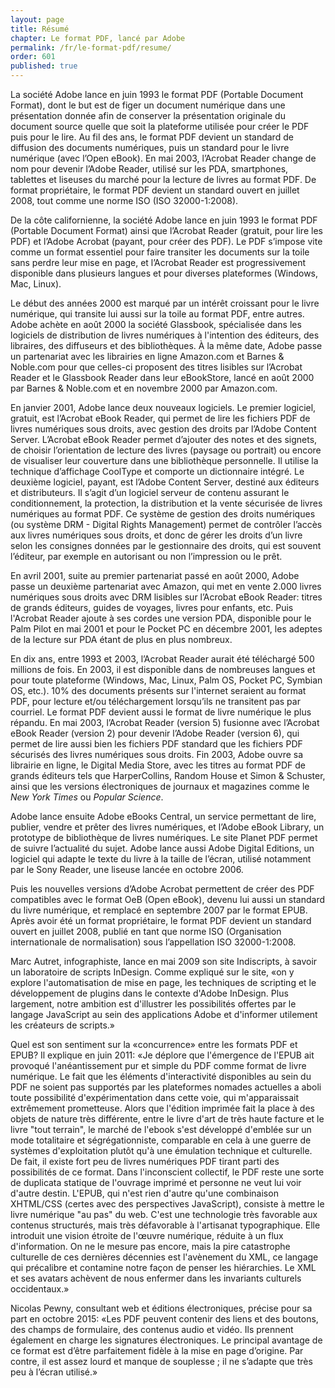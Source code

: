 ```yaml
---
layout: page
title: Résumé
chapter: Le format PDF, lancé par Adobe
permalink: /fr/le-format-pdf/resume/
order: 601
published: true
---
```

<p>La société Adobe lance en juin 1993 le format PDF (Portable Document Format), dont le but est de figer un document numérique dans une présentation donnée afin de conserver la présentation originale du document source quelle que soit la plateforme utilisée pour créer le PDF puis pour le lire. Au fil des ans, le format PDF devient un standard de diffusion des documents numériques, puis un standard pour le livre numérique (avec l’Open eBook). En mai 2003, l’Acrobat Reader change de nom pour devenir l’Adobe Reader, utilisé sur les PDA, smartphones, tablettes et liseuses du marché pour la lecture de livres au format PDF. De format propriétaire, le format PDF devient un standard ouvert en juillet 2008, tout comme une norme ISO (ISO 32000-1:2008).</p>


<p>De la côte californienne, la société Adobe lance en juin 1993 le format PDF (Portable Document Format) ainsi que l’Acrobat Reader (gratuit, pour lire les PDF) et l’Adobe Acrobat (payant, pour créer des PDF). Le PDF s’impose vite comme un format essentiel pour faire transiter les documents sur la toile sans perdre leur mise en page, et l’Acrobat Reader est progressivement disponible dans plusieurs langues et pour diverses plateformes (Windows, Mac, Linux).</p>

<p>Le début des années 2000 est marqué par un intérêt croissant pour le livre numérique, qui transite lui aussi sur la toile au format PDF, entre autres. Adobe achète en août 2000 la société Glassbook, spécialisée dans les logiciels de distribution de livres numériques à l'intention des éditeurs, des libraires, des diffuseurs et des bibliothèques. À la même date, Adobe passe un partenariat avec les librairies en ligne Amazon.com et Barnes &amp; Noble.com pour que celles-ci proposent des titres lisibles sur l’Acrobat Reader et le Glassbook Reader dans leur eBookStore, lancé en août 2000 par Barnes &amp; Noble.com et en novembre 2000 par Amazon.com.</p>

<p>En janvier 2001, Adobe lance deux nouveaux logiciels. Le premier logiciel, gratuit, est l’Acrobat eBook Reader, qui permet de lire les fichiers PDF de livres numériques sous droits, avec gestion des droits par l’Adobe Content Server. L’Acrobat eBook Reader permet d’ajouter des notes et des signets, de choisir l’orientation de lecture des livres (paysage ou portrait) ou encore de visualiser leur couverture dans une bibliothèque personnelle. Il utilise la technique d’affichage CoolType et comporte un dictionnaire intégré. Le deuxième logiciel, payant, est l’Adobe Content Server, destiné aux éditeurs et distributeurs. Il s’agit d’un logiciel serveur de contenu assurant le conditionnement, la protection, la distribution et la vente sécurisée de livres numériques au format PDF. Ce système de gestion des droits numériques (ou système DRM - Digital Rights Management) permet de contrôler l’accès aux livres numériques sous droits, et donc de gérer les droits d’un livre selon les consignes données par le gestionnaire des droits, qui est souvent l’éditeur, par exemple en autorisant ou non l’impression ou le prêt.</p>

<p>En avril 2001, suite au premier partenariat passé en août 2000, Adobe passe un deuxième partenariat avec Amazon, qui met en vente 2.000 livres numériques sous droits avec DRM lisibles sur l’Acrobat eBook Reader: titres de grands éditeurs, guides de voyages, livres pour enfants, etc. Puis l'Acrobat Reader ajoute à ses cordes une version PDA, disponible pour le Palm Pilot en mai 2001 et pour le Pocket PC en décembre 2001, les adeptes de la lecture sur PDA étant de plus en plus nombreux.</p>

<p>En dix ans, entre 1993 et 2003, l’Acrobat Reader aurait été téléchargé 500 millions de fois. En 2003, il est disponible dans de nombreuses langues et pour toute plateforme (Windows, Mac, Linux, Palm OS, Pocket PC, Symbian OS, etc.). 10% des documents présents sur l'internet seraient au format PDF, pour lecture et/ou téléchargement lorsqu’ils ne transitent pas par courriel. Le format PDF devient aussi le format de livre numérique le plus répandu. En mai 2003, l’Acrobat Reader (version 5) fusionne avec l’Acrobat eBook Reader (version 2) pour devenir l’Adobe Reader (version 6), qui permet de lire aussi bien les fichiers PDF standard que les fichiers PDF sécurisés des livres numériques sous droits. Fin 2003, Adobe ouvre sa librairie en ligne, le Digital Media Store, avec les titres au format PDF de grands éditeurs tels que HarperCollins, Random House et Simon &amp; Schuster, ainsi que les versions électroniques de journaux et magazines comme le <em>New York Times</em> ou <em>Popular Science</em>.</p>

<p>Adobe lance ensuite Adobe eBooks Central, un service permettant de lire, publier, vendre et prêter des livres numériques, et l’Adobe eBook Library, un prototype de bibliothèque de livres numériques. Le site Planet PDF permet de suivre l’actualité du sujet. Adobe lance aussi Adobe Digital Editions, un logiciel qui adapte le texte du livre à la taille de l’écran, utilisé notamment par le Sony Reader, une liseuse lancée en octobre 2006.</p>

<p>Puis les nouvelles versions d’Adobe Acrobat permettent de créer des PDF compatibles avec le format OeB (Open eBook), devenu lui aussi un standard du livre numérique, et remplacé en septembre 2007 par le format EPUB. Après avoir été un format propriétaire, le format PDF devient un standard ouvert en juillet 2008, publié en tant que norme ISO (Organisation internationale de normalisation) sous l’appellation ISO 32000-1:2008.</p>

<p>Marc Autret, infographiste, lance en mai 2009 son site Indiscripts, à savoir un laboratoire de scripts InDesign. Comme expliqué sur le site, «on y explore l'automatisation de mise en page, les techniques de scripting et le développement de plugins dans le contexte d'Adobe InDesign. Plus largement, notre ambition est d'illustrer les possibilités offertes par le langage JavaScript au sein des applications Adobe et d'informer utilement les créateurs de scripts.»</p>

<p>Quel est son sentiment sur la «concurrence» entre les formats PDF et EPUB? Il explique en juin 2011: «Je déplore que l'émergence de l'EPUB ait provoqué l'anéantissement pur et simple du PDF comme format de livre numérique. Le fait que les éléments d'interactivité disponibles au sein du PDF ne soient pas supportés par les plateformes nomades actuelles a aboli toute possibilité d'expérimentation dans cette voie, qui m'apparaissait extrêmement prometteuse. Alors que l'édition imprimée fait la place à des objets de nature très différente, entre le livre d'art de très haute facture et le livre "tout terrain", le marché de l'ebook s'est développé d'emblée sur un mode totalitaire et ségrégationniste, comparable en cela à une guerre de systèmes d'exploitation plutôt qu'à une émulation technique et culturelle. De fait, il existe fort peu de livres numériques PDF tirant parti des possibilités de ce format. Dans l'inconscient collectif, le PDF reste une sorte de duplicata statique de l'ouvrage imprimé et personne ne veut lui voir d'autre destin. L'EPUB, qui n'est rien d'autre qu'une combinaison XHTML/CSS (certes avec des perspectives JavaScript), consiste à mettre le livre numérique "au pas" du web. C'est une technologie très favorable aux contenus structurés, mais très défavorable à l'artisanat typographique. Elle introduit une vision étroite de l'œuvre numérique, réduite à un flux d'information. On ne le mesure pas encore, mais la pire catastrophe culturelle de ces dernières décennies est l'avènement du XML, ce langage qui précalibre et contamine notre façon de penser les hiérarchies. Le XML et ses avatars achèvent de nous enfermer dans les invariants culturels occidentaux.»</p>

<p>Nicolas Pewny, consultant web et éditions électroniques, précise pour sa part en octobre 2015: «Les PDF peuvent contenir des liens et des boutons, des champs de formulaire, des contenus audio et vidéo. Ils prennent également en charge les signatures électroniques. Le principal avantage de ce format est d’être parfaitement fidèle à la mise en page d’origine. Par contre, il est assez lourd et manque de souplesse ; il ne s’adapte que très peu à l’écran utilisé.»</p>